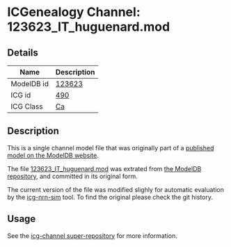 # ICGenealogy Channel: 123623\_IT\_huguenard.mod

## Details

Name | Description
---- | -----------
ModelDB id | [123623](http://senselab.med.yale.edu/ModelDB/ShowModel.cshtml?model=123623)
ICG id | [490](http://icg.neurotheory.ox.ac.uk/channels/3/490)
ICG Class | [Ca](http://icg.neurotheory.ox.ac.uk/channels/3)

## Description

This is a single channel model file that was originally part of a [published model on the ModelDB website](http://senselab.med.yale.edu/ModelDB/ShowModel.cshtml?model=123623).


The file [123623\_IT\_huguenard.mod](123623_IT_huguenard.mod) was extrated from [the ModelDB repository](http://senselab.med.yale.edu/ModelDB/ShowModel.cshtml?model=123623), and committed in its original form.

The current version of the file was modified slighly for automatic evaluation by the [icg-nrn-sim](https://github.com/icgenealogy/icg-nrn-sim) tool. To find the original please check the git history.


## Usage

See the [icg-channel super-repository](https://github.com/icgenealogy/icg-channels) for more information.